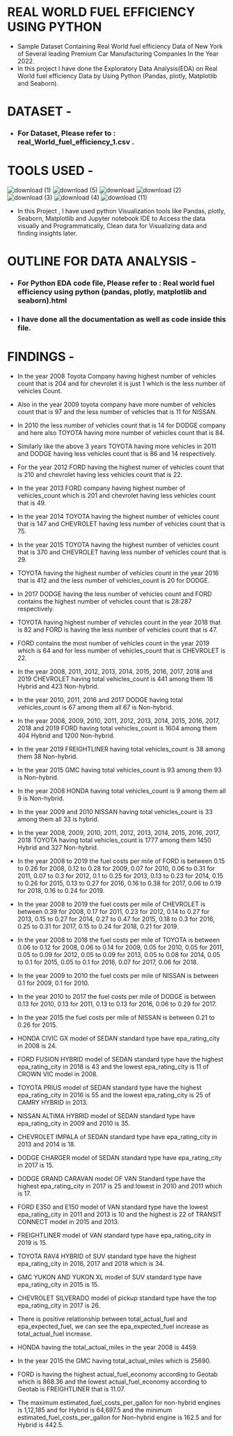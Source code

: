 # REAL WORLD FUEL EFFICIENCY USING PYTHON
* Sample Dataset Containing Real World fuel efficiency Data of New York of Several leading Premium Car Manufacturing Companies In the Year 2022.
* In this project I have done the Exploratory Data Analysis(EDA) on Real World fuel efficiency Data by Using Python (Pandas, plotly, Matplotlib and Seaborn).

# DATASET -
* ### For Dataset, Please refer to : real_World_fuel_efficiency_1.csv .



# TOOLS USED -

  ![download (1)](https://user-images.githubusercontent.com/111995863/189966001-f151b2ac-3750-46f3-9933-51a68ca5edb4.png)
   ![download (5)](https://user-images.githubusercontent.com/111995863/189967304-d21b0522-44f4-44f0-89fd-c8fbb68e1876.png)
      ![download](https://user-images.githubusercontent.com/111995863/189968108-9ab94560-aae3-48f6-a6b8-0b1c1ccfa1b2.png)
    ![download (2)](https://user-images.githubusercontent.com/111995863/189969429-bd9ac921-9334-45d7-b934-3fd8002f1ed1.png)
   ![download (3)](https://user-images.githubusercontent.com/111995863/189973335-c442c785-294e-4afc-bcfa-b98fa69200c9.png)
    ![download (4)](https://user-images.githubusercontent.com/111995863/189973609-092decdb-2672-47b2-80a7-a1bb9fb4c4a6.png)
   ![download (11)](https://user-images.githubusercontent.com/111995863/199318159-d4e6a9af-58a1-4ec5-ba40-6c2cd878d015.png)
  

                       
 
  
  * In this Project , I have used python Visualization tools like Pandas, plotly, Seaborn, Matplotlib and Jupyter notebook IDE to Access the data visually and Programmatically, Clean data for Visualizing data and finding insights later.            
         
 

# OUTLINE FOR DATA ANALYSIS -
 
* ### For Python EDA code file, Please refer to :  Real world fuel efficiency using python (pandas, plotly, matplotlib and seaborn).html 
* ### I have done all the documentation as well as code inside this file.




# FINDINGS -


* In the year 2008 Toyota Company having highest number of vehicles count that is 204 and for chevrolet it is just 1 which is the less number of vehicles Count.

* Also in the year 2009 toyota company have more number of vehicles count that is 97 and the less number of vehicles that is 11 for NISSAN.

* In 2010 the less number of vehicles count that is 14 for DODGE company and here also TOYOTA having more number of vehicles count that is 84.

* Similarly like the above 3 years TOYOTA having more vehicles in 2011 and DODGE having less vehicles count that is 86 and 14 respectively.

* For the year 2012 FORD having the highest numer of vehicles count that is 210 and chevrolet having less vehicles count that is 22.

* In the year 2013 FORD company having highest number of vehicles_count which is 201 and chevrolet having less vehicles count that is 49.

* In the year 2014 TOYOTA having the highest number of vehicles count that is 147 and CHEVROLET having less number of vehicles count that is 75.

* In the year 2015 TOYOTA having the highest number of vehicles count that is 370 and CHEVROLET having less number of vehicles count that is 29.

* TOYOTA having the highest number of vehicles count in the year 2016 that is 412 and the less number of vehicles_count is 20 for DODGE.

* In 2017 DODGE having the less number of vehicles count and FORD contains the highest number of vehicles count that is 28:287 respectively.

* TOYOTA having highest number of vehicles count in the year 2018 that is 82 and FORD is having the less number of vehicles count that is 47.

* FORD contains the most number of vehicles count in the year 2019 which is 64 and for less number of vehicles_count that is CHEVROLET is 22.

* In the year 2008, 2011, 2012, 2013, 2014, 2015, 2016, 2017, 2018 and 2019 CHEVROLET having total vehicles_count is 441 among them 18 Hybrid and 423 Non-hybrid.

* In the year 2010, 2011, 2016 and 2017 DODGE having total vehicles_count is 67 among them all 67 is Non-hybrid.

* In the year 2008, 2009, 2010, 2011, 2012, 2013, 2014, 2015, 2016, 2017, 2018 and 2019 FORD having total vehicles_count is 1604 among them 404 Hybrid and 1200 Non-hybrid.

* In the year 2019 FREIGHTLINER having total vehicles_count is 38 among them 38 Non-hybrid.

* In the year 2015 GMC having total vehicles_count is 93 among them 93 is Non-hybrid.

* In the year 2008 HONDA having total vehicles_count is 9 among them all 9 is Non-hybrid.

* In the year 2009 and 2010 NISSAN having total vehicles_count is 33 among them all 33 is hybrid.

* In the year 2008, 2009, 2010, 2011, 2012, 2013, 2014, 2015, 2016, 2017, 2018 TOYOTA having total vehicles_count is 1777 among them 1450 Hybrid and 327 Non-hybrid.

* In the year 2008 to 2019 the fuel costs per mile of FORD is between 0.15 to 0.26 for 2008, 0.12 to 0.28 for 2009, 0.07 for 2010, 0.06 to 0.31 for 2011, 0.07 to 0.3 for 2012, 0.1 to 0.25 for 2013, 0.13 to 0.23 for 2014, 0.15 to 0.26 for 2015, 0.13 to 0.27 for 2016, 0.16 to 0.38 for 2017, 0.06 to 0.19 for 2018, 0.16 to 0.24 for 2019.

* In the year 2008 to 2019 the fuel costs per mile of CHEVROLET is between 0.39 for 2008, 0.17 for 2011, 0.23 for 2012, 0.14 to 0.27 for 2013, 0.15 to 0.27 for 2014, 0.27 to 0.47 for 2015, 0.18 to 0.3 for 2016, 0.25 to 0.31 for 2017, 0.15 to 0.24 for 2018, 0.21 for 2019.

* In the year 2008 to 2018 the fuel costs per mile of TOYOTA is between 0.06 to 0.12 for 2008, 0.06 to 0.14 for 2009, 0.05 for 2010, 0.05 for 2011, 0.05 to 0.09 for 2012, 0.05 to 0.09 for 2013, 0.05 to 0.08 for 2014, 0.05 to 0.1 for 2015, 0.05 to 0.1 for 2016, 0.07 for 2017, 0.06 for 2018.

* In the year 2009 to 2010 the fuel costs per mile of NISSAN is between 0.1 for 2009, 0.1 for 2010.

* In the year 2010 to 2017 the fuel costs per mile of DODGE is between 0.13 for 2010, 0.13 for 2011, 0.13 to 0.13 for 2016, 0.06 to 0.29 for 2017.

* In the year 2015 the fuel costs per mile of NISSAN is between 0.21 to 0.26 for 2015.

* HONDA CIVIC GX model of SEDAN standard type have epa_rating_city in 2008 is 24.

* FORD FUSION HYBRID model of SEDAN standard type have the highest epa_rating_city in 2018 is 43 and the lowest epa_rating_city is 11 of CROWN VIC model in 2008.

* TOYOTA PRIUS model of SEDAN standard type have the highest epa_rating_city in 2016 is 55 and the lowest epa_rating_city is 25 of CAMRY HYBRID in 2013.

* NISSAN ALTIMA HYBRID model of SEDAN standard type have epa_rating_city in 2009 and 2010 is 35.

* CHEVROLET IMPALA of SEDAN standard type have epa_rating_city in 2013 and 2014 is 18.

* DODGE CHARGER model of SEDAN standard type have epa_rating_city in 2017 is 15.

* DODGE GRAND CARAVAN model OF VAN Standard type have the highest epa_rating_city in 2017 is 25 and lowest in 2010 and 2011 which is 17.

* FORD E350 and E150 model of VAN standard type have the lowest epa_rating_city in 2011 and 2013 is 10 and the highest is 22 of TRANSIT CONNECT model in 2015 and 2013.

* FREIGHTLINER model of VAN standard type have epa_rating_city in 2019 is 15.

* TOYOTA RAV4 HYBRID of SUV standard type have the highest epa_rating_city in 2016, 2017 and 2018 which is 34.

* GMC YUKON AND YUKON XL model of SUV standard type have epa_rating_city in 2015 is 15.

* CHEVROLET SILVERADO model of pickup standard type have the top epa_rating_city in 2017 is 26.

* There is positive relationship between total_actual_fuel and epa_expected_fuel, we can see the epa_expected_fuel increase as total_actual_fuel increase.

* HONDA having the total_actual_miles in the year 2008 is 4459.

* In the year 2015 the GMC having total_actual_miles which is 25690.

* FORD is having the highest actual_fuel_economy according to Geotab which is 868.36 and the lowest actual_fuel_economy according to Geotab is FREIGHTLINER that is 11.07.

* The maximum estimated_fuel_costs_per_gallon for non-hybrid engines is 1,12,185 and for Hybrid is 64,697.5 and the minimum estimated_fuel_costs_per_gallon for Non-hybrid engine is 162.5 and for Hybrid is 442.5.
